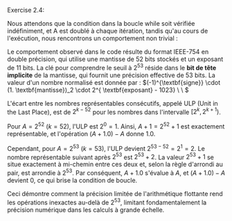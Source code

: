 Exercise 2.4:


Nous attendons que la condition dans la boucle while soit vérifiée indéfiniment, et A est doublé à chaque itération, tandis qu'au cours de l'exécution, nous rencontrons un comportement non trivial :

Le comportement observé dans le code résulte du format IEEE-754 en double précision, qui utilise une mantisse de 52 bits stockés et un exposant de 11 bits. La clé pour comprendre le seuil à $2^{53}$ réside dans le $\textbf{bit de tête implicite}$ de la mantisse, qui fournit une précision effective de 53 bits. La valeur d'un nombre normalisé est donnée par :
$(-1)^{\textbf{signe}} \cdot (1. \textbf{mantisse})_2 \cdot 2^{ \textbf{exposant} - 1023} \\ \\ $


L'écart entre les nombres représentables consécutifs, appelé ULP (Unit in the Last Place), est de $2^{k-52}$ pour les nombres dans l'intervalle $[2^k, 2^{k+1})$.

Pour $A = 2^{52}$ ($k=52$), l'ULP est $2^0 = 1$. Ainsi, $A + 1 = 2^{52} + 1$ est exactement représentable, et l'opération $(A + 1.0) - A$ donne $1.0$.

Cependant, pour $A = 2^{53}$ ($k=53$), l'ULP devient $2^{53-52} = 2^1 = 2$. Le nombre représentable suivant après $2^{53}$ est $2^{53} + 2$. La valeur $2^{53} + 1$ se situe exactement à mi-chemin entre ces deux et, selon la règle d'arrondi au pair, est arrondie à $2^{53}$. Par conséquent, $A + 1.0$ s'évalue à $A$, et $(A + 1.0) - A$ devient $0$, ce qui brise la condition de boucle.

Ceci démontre comment la précision limitée de l'arithmétique flottante rend les opérations inexactes au-delà de $2^{53}$, limitant fondamentalement la précision numérique dans les calculs à grande échelle.

